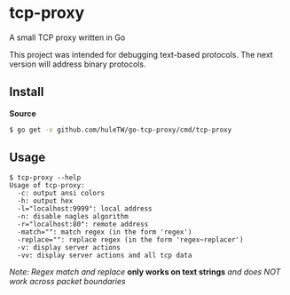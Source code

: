 # tcp-proxy

A small TCP proxy written in Go

This project was intended for debugging text-based protocols. The next version will address binary protocols.

## Install

**Source**

``` sh
$ go get -v github.com/huleTW/go-tcp-proxy/cmd/tcp-proxy
```

## Usage

```
$ tcp-proxy --help
Usage of tcp-proxy:
  -c: output ansi colors
  -h: output hex
  -l="localhost:9999": local address
  -n: disable nagles algorithm
  -r="localhost:80": remote address
  -match="": match regex (in the form 'regex')
  -replace="": replace regex (in the form 'regex~replacer')
  -v: display server actions
  -vv: display server actions and all tcp data
```

*Note: Regex match and replace*
**only works on text strings**
*and does NOT work across packet boundaries*
